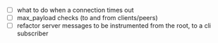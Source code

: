 - [ ] what to do when a connection times out
- [ ] max_payload checks (to and from clients/peers)
- [ ] refactor server messages to be instrumented from the root, to a cli subscriber
